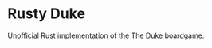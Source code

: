 # Rusty Duke

Unofficial Rust implementation of the [The Duke](https://boardgamegeek.com/boardgame/36235/duke) boardgame.
